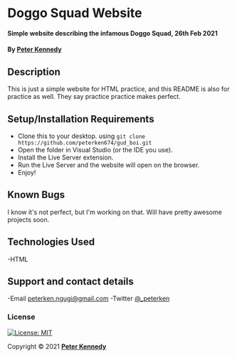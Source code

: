 # Doggo Squad Website

#### Simple website describing the infamous Doggo Squad, 26th Feb 2021

#### By [Peter Kennedy](https://github.com/peterken674/)

## Description

This is just a simple website for HTML practice, and this README is also for practice as well. They say practice practice makes perfect. 

## Setup/Installation Requirements

- Clone this to your desktop. using `git clone https://github.com/peterken674/gud_boi.git`
- Open the folder in Visual Studio (or the IDE you use).
- Install the Live Server extension.
- Run the Live Server and the website will open on the browser.
- Enjoy!

## Known Bugs

I know it's not perfect, but I'm working on that. Will have pretty awesome projects soon.

## Technologies Used

-HTML

## Support and contact details

-Email [peterken.ngugi@gmail.com](mailto:peterken.ngugi@gmail.com)
-Twitter [@_peterken](https://www.twitter.com/_peterken)

### License
[![License: MIT](https://img.shields.io/badge/License-MIT-yellow.svg)](https://opensource.org/licenses/MIT)

Copyright &copy; 2021 **[Peter Kennedy](https://github.com/peterken674/)**
